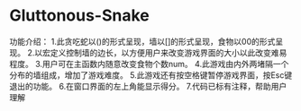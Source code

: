 # Gluttonous-Snake
功能介绍：
1.此贪吃蛇以()的形式呈现，墙以[]的形式呈现，食物以00的形式呈现。
2.以宏定义控制墙的边长，以方便用户来改变游戏界面的大小以此改变难易程度。
3.用户可在主函数内随意改变食物个数num。
4.此游戏由内外两堵隔一个分布的墙组成，增加了游戏难度。
5.此游戏还有按空格键暂停游戏界面，按Esc键退出的功能。
6.在窗口界面的左上角能显示得分。
7.代码已标有注释，帮助用户理解
